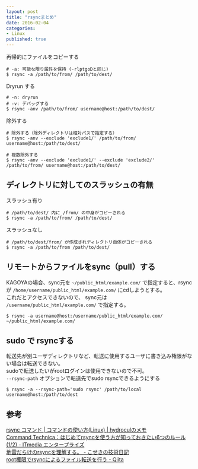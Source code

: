 ```yaml
---
layout: post
title: "rsyncまとめ"
date: 2016-02-04
categories: 
- Linux
published: true
---
```


再帰的にファイルをコピーする

	# -a: 可能な限り属性を保持 (-rlptgoDと同じ)
	$ rsync -a /path/to/from/ /path/to/dest/

Dryrun する

	# -n: dryrun
	# -v: デバッグする
	$ rsync -anv /path/to/from/ username@host:/path/to/dest/

除外する

	# 除外する（除外ディレクトリは相対パスで指定する）
	$ rsync -anv --exclude 'exclude1/' /path/to/from/ username@host:/path/to/dest/

	# 複数除外する
	$ rsync -anv --exclude 'exclude1/' --exclude 'exclude2/' /path/to/from/ username@host:/path/to/dest/


## ディレクトリに対してのスラッシュの有無

スラッシュ有り

	# /path/to/dest/ 内に /from/ の中身がコピーされる	
	$ rsync -a /path/to/from/ /path/to/dest/

スラッシュなし

	# /path/to/dest/from/ が作成されディレクトリ自体がコピーされる	
	$ rsync -a /path/to/from /path/to/dest/


## リモートからファイルをsync（pull）する
KAGOYAの場合、sync元を `~/public_html/example.com/` で指定すると、rsyncが `/home/username/public_html/example.com/` にcdしようとする。  
これだとアクセスできないので、 sync元は `/username/public_html/example.com/` で指定する。

	$ rsync -a username@host:/username/public_html/example.com/ ~/public_html/example.com/



## sudo で rsyncする
転送先が別ユーザディレクトリなど、転送に使用するユーザに書き込み権限がない場合は転送できない。  
sudoで転送したいがrootログインは使用できないので不可。  
`--rsync-path` オプションで転送先でsudo rsyncできるようにする

	$ rsync -a --rsync-path='sudo rsync' /path/to/local username@host:/path/to/dest


## 参考
[rsync コマンド | コマンドの使い方(Linux) | hydroculのメモ](https://hydrocul.github.io/wiki/commands/rsync.html)  
[Command Technica：はじめてrsyncを使う方が知っておきたい6つのルール (1/2) - ITmedia エンタープライズ](http://www.itmedia.co.jp/enterprise/articles/0804/21/news013.html)  
[地雷だらけのrsyncを理解する。 - こせきの技術日記](http://koseki.hatenablog.com/entry/20090424/rsync)  
[root権限でrsyncによるファイル転送を行う - Qiita](http://qiita.com/tkykmw/items/7f1216088b789d0538fb)
